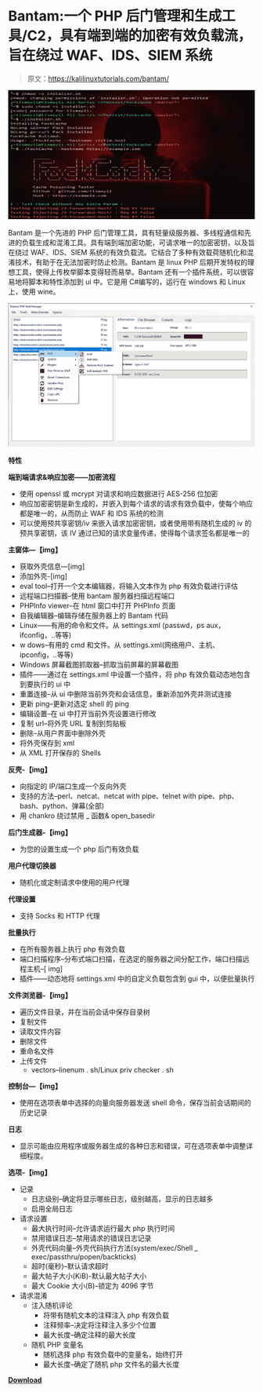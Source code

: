 # Bantam:一个 PHP 后门管理和生成工具/C2，具有端到端的加密有效负载流，旨在绕过 WAF、IDS、SIEM 系统

> 原文：<https://kalilinuxtutorials.com/bantam/>

[![FockCache : Minimalized Test Cache Poisoning](img/e92bb2c4e11f762393fb65e491e41504.png "FockCache : Minimalized Test Cache Poisoning")](https://1.bp.blogspot.com/-FPbOYyfs4o8/XkHw0qWHwTI/AAAAAAAAE4Y/FYVpxnasMX4ahWO39bbE8cDxCceu62AmQCLcBGAsYHQ/s1600/FockCache%25281%2529.png)

Bantam 是一个先进的 PHP 后门管理工具，具有轻量级服务器、多线程通信和先进的负载生成和混淆工具。具有端到端加密功能，可请求唯一的加密密钥，以及旨在绕过 WAF、IDS、SIEM 系统的有效负载流。它结合了多种有效载荷随机化和混淆技术，有助于在无法加密时防止检测。Bantam 是 linux PHP 后期开发特权的理想工具，使得上传枚举脚本变得轻而易举。Bantam 还有一个插件系统，可以很容易地将脚本和特性添加到 ui 中。它是用 C#编写的，运行在 windows 和 Linux 上，使用 wine。

![](img/73ff5d3ec4e0aaef9c4840ed0efd7f08.png)

**特性**

**端到端请求&响应加密——加密流程**

*   使用 openssl 或 mcrypt 对请求和响应数据进行 AES-256 位加密
*   响应加密密钥是新生成的，并嵌入到每个请求的请求有效负载中，使每个响应都是唯一的，从而防止 WAF 和 IDS 系统的检测
*   可以使用预共享密钥/iv 来嵌入请求加密密钥，或者使用带有随机生成的 iv 的预共享密钥，该 IV 通过已知的请求变量传递，使得每个请求签名都是唯一的

**主窗体—【img】**

*   获取外壳信息—[img]
*   添加外壳-[img]
*   eval tool–打开一个文本编辑器，将输入文本作为 php 有效负载进行评估
*   远程端口扫描器–使用 bantam 服务器扫描远程端口
*   PHPInfo viewer–在 html 窗口中打开 PHPInfo 页面
*   自我编辑器–编辑存储在服务器上的 Bantam 代码
*   Linux——有用的命令和文件。从 settings.xml (passwd，ps aux，ifconfig，..等等)
*   w dows–有用的 cmd 和文件。从 settings.xml(网络用户、主机、ipconfig，..等等)
*   Windows 屏幕截图抓取器–抓取当前屏幕的屏幕截图
*   插件——通过在 settings.xml 中设置一个插件，将 php 有效负载动态地包含到要执行的 ui 中
*   重置连接–从 ui 中删除当前外壳和会话信息，重新添加外壳并测试连接
*   更新 ping–更新对选定 shell 的 ping
*   编辑设置–在 ui 中打开当前外壳设置进行修改
*   复制 url–将外壳 URL 复制到剪贴板
*   删除–从用户界面中删除外壳
*   将外壳保存到 xml
*   从 XML 打开保存的 Shells

**反壳-【img】**

*   向指定的 IP/端口生成一个反向外壳
*   支持的方法–perl、netcat、netcat with pipe、telnet with pipe、php、bash、python、弹幕(全部)
*   用 chankro 绕过禁用 _ 函数& open_basedir

**后门生成器-【img】**

*   为您的设置生成一个 php 后门有效负载

**用户代理切换器**

*   随机化或定制请求中使用的用户代理

**代理设置**

*   支持 Socks 和 HTTP 代理

**批量执行**

*   在所有服务器上执行 php 有效负载
*   端口扫描程序–分布式端口扫描，在选定的服务器之间分配工作，端口扫描远程主机–[ img]
*   插件——动态地将 settings.xml 中的自定义负载包含到 gui 中，以便批量执行

**文件浏览器-【img】**

*   遍历文件目录，并在当前会话中保存目录树
*   复制文件
*   读取文件内容
*   删除文件
*   重命名文件
*   上传文件
    *   vectors–linenum . sh/Linux priv checker . sh

**控制台—【img】**

*   使用在选项表单中选择的向量向服务器发送 shell 命令，保存当前会话期间的历史记录

**日志**

*   显示可能由应用程序或服务器生成的各种日志和错误，可在选项表单中调整详细程度。

**选项-【img】**

*   记录
    *   日志级别–确定将显示哪些日志，级别越高，显示的日志越多
    *   启用全局日志
*   请求设置
    *   最大执行时间–允许请求运行最大 php 执行时间
    *   禁用错误日志–禁用请求的错误日志记录
    *   外壳代码向量–外壳代码执行方法(system/exec/Shell _ exec/passthru/popen/backticks)
    *   超时(毫秒)–默认请求超时
    *   最大帖子大小(KiB)-默认最大帖子大小
    *   最大 Cookie 大小(B)–锁定为 4096 字节
*   请求混淆
    *   注入随机评论
        *   将带有随机文本的注释注入 php 有效负载
        *   注释频率–决定将注释注入多少个位置
        *   最大长度–确定注释的最大长度
    *   随机 PHP 变量名
        *   随机选择 php 有效负载中的变量名，始终打开
        *   最大长度–确定了随机 php 文件名的最大长度

[**Download**](https://github.com/gellin/bantam)